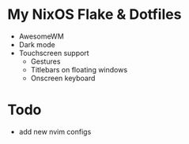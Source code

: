 # My NixOS Flake & Dotfiles
* AwesomeWM
* Dark mode
* Touchscreen support
  * Gestures
  * Titlebars on floating windows
  * Onscreen keyboard

# Todo
* add new nvim configs
